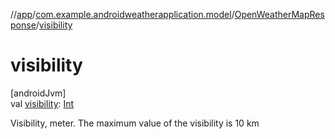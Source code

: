 //[app](../../../index.md)/[com.example.androidweatherapplication.model](../index.md)/[OpenWeatherMapResponse](index.md)/[visibility](visibility.md)

# visibility

[androidJvm]\
val [visibility](visibility.md): [Int](https://kotlinlang.org/api/latest/jvm/stdlib/kotlin/-int/index.html)

Visibility, meter. The maximum value of the visibility is 10 km
